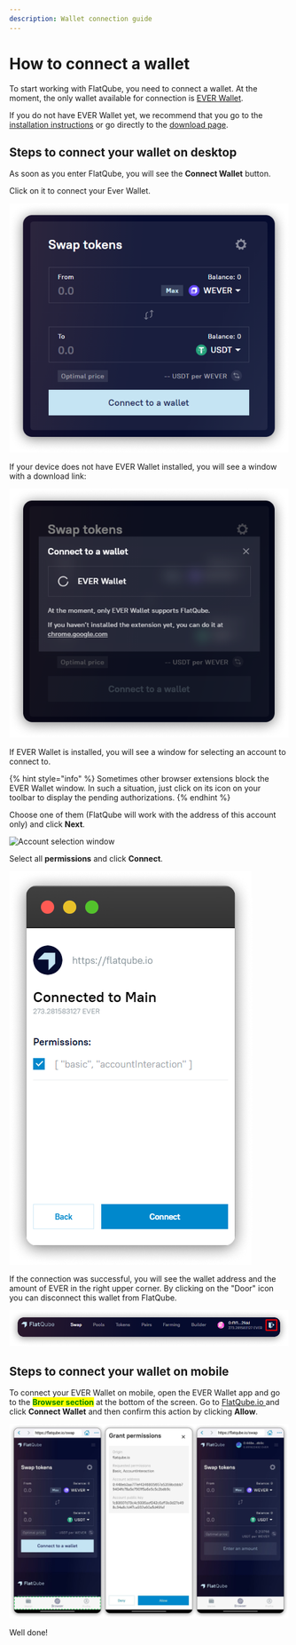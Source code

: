 ```yaml
---
description: Wallet connection guide
---
```


# How to connect a wallet

To start working with FlatQube, you need to connect a wallet. At the moment, the only wallet available for connection is [EVER Wallet](https://l1.broxus.com/everscale/wallet).

If you do not have EVER Wallet yet, we recommend that you go to the [installation instructions](https://docs.tonbridge.io/ever-wallet/getting-started-with-ton-crystal-wallet) or go directly to the [download page](https://l1.broxus.com/everscale/wallet).

## Steps to connect your wallet on desktop

As soon as you enter FlatQube, you will see the **Connect Wallet** button.

Click on it to connect your Ever Wallet.

!["Connect to a wallet" button at the Swap page](<../../.gitbook/assets/1 (2) (3).png>)

If your device does not have EVER Wallet installed, you will see a window with a download link:

![Connect to a wallet with download link](../../.gitbook/assets/download.png)

If EVER Wallet is installed, you will see a window for selecting an account to connect to.

{% hint style="info" %}
Sometimes other browser extensions block the EVER Wallet window. In such a situation, just click on its icon on your toolbar to display the pending authorizations.
{% endhint %}

Choose one of them (FlatQube will work with the address of this account only) and click **Next**.

![Account selection window](<../../.gitbook/assets/frame\_generic\_dark (2).png>)

Select all **permissions** and click **Connect**.

![Permissions window](../../.gitbook/assets/permissions.png)

If the connection was successful, you will see the wallet address and the amount of EVER in the right upper corner. By clicking on the "Door" icon you can disconnect this wallet from FlatQube.

![FlatQube menu with connected wallet](../../.gitbook/assets/Leave.png)

## Steps to connect your wallet on mobile

To connect your EVER Wallet on mobile, open the EVER Wallet app and go to the <mark style="color:green;">**Browser section**</mark> at the bottom of the screen. Go to [FlatQube.io ](https://flatqube.io)and click **Connect Wallet** and then confirm this action by clicking **Allow**.

![](<../../.gitbook/assets/image (101).png>)

Well done!
